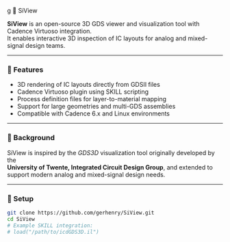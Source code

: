 g
 🧩 SiView

**SiView** is an open-source 3D GDS viewer and visualization tool with Cadence Virtuoso integration.  
It enables interactive 3D inspection of IC layouts for analog and mixed-signal design teams.

---

### 🚀 Features
- 3D rendering of IC layouts directly from GDSII files  
- Cadence Virtuoso plugin using SKILL scripting  
- Process definition files for layer-to-material mapping  
- Support for large geometries and multi-GDS assemblies  
- Compatible with Cadence 6.x and Linux environments  

---

### 🧠 Background
SiView is inspired by the *GDS3D* visualization tool originally developed by the  
**University of Twente, Integrated Circuit Design Group**, and extended to  
support modern analog and mixed-signal design needs.

---

### 🧰 Setup

```bash
git clone https://github.com/gerhenry/SiView.git
cd SiView
# Example SKILL integration:
# load("/path/to/icdGDS3D.il")
